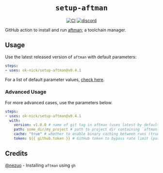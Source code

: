 <div align="center">
  <h1><code>setup-aftman</code></h1>
  <p>
    <a href="https://github.com/ok-nick/setup-aftman/actions?query=workflow%3ACI"><img src="https://github.com/ok-nick/setup-aftman/workflows/CI/badge.svg" alt="CI" /></a>
    <a href="https://discord.gg/w9Bc6xH7uC"><img src="https://img.shields.io/discord/834969350061424660?label=discord" alt="discord" /></a>
  </p>
</div>

GitHub action to install and run [aftman](https://github.com/LPGhatguy/aftman); a toolchain manager.

## Usage
Use the latest released version of `aftman` with default parameters:
```yaml
steps:
- uses: ok-nick/setup-aftman@v0.4.1
```
For a list of default parameter values, [check here](https://github.com/ok-nick/setup-aftman/blob/main/action.yml#L5-L20).

### Advanced Usage
For more advanced cases, use the parameters below.
```yaml
steps:
- uses: ok-nick/setup-aftman@v0.4.1
  with:
    version: v1.0.0 # name of git tag in aftman (uses latest by default)
    path: some_dir/my_project # path to project dir containing `aftman.toml` (uses current dir by default)
    cache: "true" # whether to enable binary caching between runs (true by default)
    token: ${{ github.token }} # GitHub token to bypass rate limit (passed by default)
```

## Credits
[@nezuo](https://github.com/nezuo) - Installing `aftman` using `gh`
